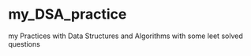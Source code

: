 # my_DSA_practice
  my Practices with Data Structures and Algorithms with some leet solved questions
